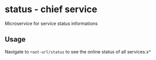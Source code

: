 # status - chief service

Microservice for service status informations

## Usage

Navigate to `root-url/status` to see the online status of all services.x^